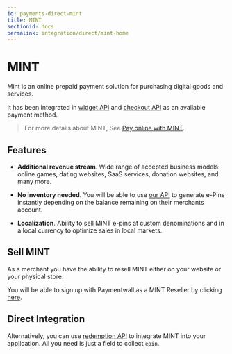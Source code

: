 ```yaml
---
id: payments-direct-mint
title: MINT
sectionid: docs
permalink: integration/direct/mint-home
---
```


# MINT

Mint is an online prepaid payment solution for purchasing digital goods and services.

It has been integrated in [widget API](/integration/widget-home) and [checkout API](/integration/checkout-home) as an available payment method.

> For more details about MINT, See [Pay online with MINT](http://www.mintprepaid.com).

## Features

* **Additional revenue stream**. Wide range of accepted business models: online games, dating websites, SaaS services, donation websites, and many more.

* **No inventory needed**. You will be able to use [our API](/apis#section-mint-generate) to generate e-Pins instantly depending on the balance remaining on their merchants account.

* **Localization**. Ability to sell MINT e-pins at custom denominations and in a local currency to optimize sales in local markets.


## Sell MINT

As a merchant you have the ability to resell MINT either on your website or your physical store.

You will be able to sign up with Paymentwall as a MINT Reseller by clicking [here](www.mintprepaid.com/sell).


## Direct Integration

Alternatively, you can use [redemption API](/apis#section-mint-redemption) to integrate MINT into your application. All you need is just a field to collect ```epin```.


